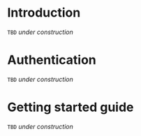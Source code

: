 # Introduction

`TBD` _under construction_

# Authentication

`TBD` _under construction_

# Getting started guide

`TBD` _under construction_

